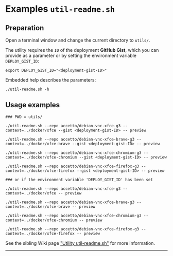 # Examples `util-readme.sh`

## Preparation

Open a terminal window and change the current directory to `utils/`.

The utility requires the `ID` of the deployment **GitHub Gist**, which you can provide as a parameter or by setting the environment variable `DEPLOY_GIST_ID`:

```shell
export DEPLOY_GIST_ID="<deployment-gist-ID>"
```

Embedded help describes the parameters:

```shell
./util-readme.sh -h
```

## Usage examples

```shell
### PWD = utils/

./util-readme.sh --repo accetto/debian-vnc-xfce-g3 --context=../docker/xfce --gist <deployment-gist-ID> -- preview

./util-readme.sh --repo accetto/debian-vnc-xfce-brave-g3 --context=../docker/xfce-brave --gist <deployment-gist-ID> -- preview

./util-readme.sh --repo accetto/debian-vnc-xfce-chromium-g3 --context=../docker/xfce-chromium --gist <deployment-gist-ID> -- preview

./util-readme.sh --repo accetto/debian-vnc-xfce-firefox-g3 --context=../docker/xfce-firefox --gist <deployment-gist-ID> -- preview

### or if the environment variable 'DEPLOY_GIST_ID' has been set

./util-readme.sh --repo accetto/debian-vnc-xfce-g3 --context=../docker/xfce -- preview

./util-readme.sh --repo accetto/debian-vnc-xfce-brave-g3 --context=../docker/xfce-brave -- preview

./util-readme.sh --repo accetto/debian-vnc-xfce-chromium-g3 --context=../docker/xfce-chromium -- preview

./util-readme.sh --repo accetto/debian-vnc-xfce-firefox-g3 --context=../docker/xfce-firefox -- preview
```

See the sibling Wiki page ["Utility util-readme.sh"][sibling-wiki-utility-util-readme] for more information.

***

[sibling-wiki-utility-util-readme]: https://github.com/accetto/ubuntu-vnc-xfce-g3/wiki/Utility-util-readme
